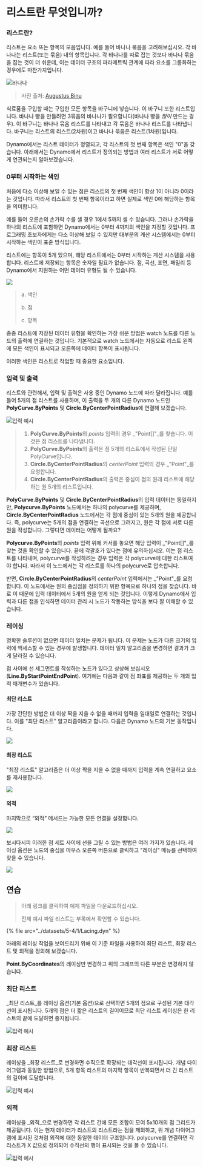 # 리스트란 무엇입니까?

### 리스트란?

리스트는 요소 또는 항목의 모음입니다. 예를 들어 바나나 묶음을 고려해보십시오. 각 바나나는 리스트(또는 묶음) 내의 항목입니다. 각 바나나를 따로 잡는 것보다 바나나 묶음을 잡는 것이 더 쉬운데, 이는 데이터 구조의 파라메트릭 관계에 따라 요소를 그룹화하는 경우에도 마찬가지입니다.

![바나나](../images/5-4/1/Bananas\_white\_background\_DS.jpg)

> 사진 출처: [Augustus Binu](https://commons.wikimedia.org/wiki/File:Bananas\_white\_background\_DS.jpg?fastcci\_from=11404890\&c1=11404890\&d1=15\&s=200\&a=list)

식료품을 구입할 때는 구입한 모든 항목을 바구니에 넣습니다. 이 바구니 또한 리스트입니다. 바나나 빵을 만들려면 3묶음의 바나나가 필요합니다(바나나 빵을 _많이_ 만드는 경우). 이 바구니는 바나나 묶음 리스트를 나타내고 각 묶음은 바나나 리스트를 나타냅니다. 바구니는 리스트의 리스트(2차원)이고 바나나 묶음은 리스트(1차원)입니다.

Dynamo에서는 리스트 데이터가 정렬되고, 각 리스트의 첫 번째 항목은 색인 "0"을 갖습니다. 아래에서는 Dynamo에서 리스트가 정의되는 방법과 여러 리스트가 서로 어떻게 연관되는지 알아보겠습니다.

### 0부터 시작하는 색인

처음에 다소 이상해 보일 수 있는 점은 리스트의 첫 번째 색인이 항상 1이 아니라 0이라는 것입니다. 따라서 리스트의 첫 번째 항목이라고 하면 실제로 색인 0에 해당하는 항목을 의미합니다.

예를 들어 오른손의 손가락 수를 셀 경우 1에서 5까지 셀 수 있습니다. 그러나 손가락을 하나의 리스트에 포함하면 Dynamo에서는 0부터 4까지의 색인을 지정할 것입니다. 프로그래밍 초보자에게는 다소 이상해 보일 수 있지만 대부분의 계산 시스템에서는 0부터 시작하는 색인이 표준 방식입니다.

리스트에는 항목이 5개 있으며, 해당 리스트에서는 0부터 시작하는 계산 시스템을 사용합니다. 리스트에 저장되는 항목은 숫자일 필요가 없습니다. 점, 곡선, 표면, 패밀리 등 Dynamo에서 지원하는 어떤 데이터 유형도 될 수 있습니다.

![](../images/5-4/1/what'salist-zerobasedindices.jpg)

> a. 색인
>
> b. 점
>
> c. 항목

종종 리스트에 저장된 데이터 유형을 확인하는 가장 쉬운 방법은 watch 노드를 다른 노드의 출력에 연결하는 것입니다. 기본적으로 watch 노드에서는 자동으로 리스트 왼쪽에 모든 색인이 표시되고 오른쪽에 데이터 항목이 표시됩니다.

이러한 색인은 리스트로 작업할 때 중요한 요소입니다.

### 입력 및 출력

리스트와 관련해서, 입력 및 출력은 사용 중인 Dynamo 노드에 따라 달라집니다. 예를 들어 5개의 점 리스트를 사용하며, 이 출력을 두 개의 다른 Dynamo 노드인 **PolyCurve.ByPoints** 및 **Circle.ByCenterPointRadius**에 연결해 보겠습니다.

![입력 예시](../images/5-4/1/what'salist-inputsandoutputs.jpg)

> 1. **PolyCurve.ByPoints**의 _points_ 입력의 경우 _"Point[]"_를 찾습니다. 이것은 점 리스트를 나타냅니다.
> 2. **PolyCurve.ByPoints**의 출력은 점 5개의 리스트에서 작성된 단일 PolyCurve입니다.
> 3. **Circle.ByCenterPointRadius**의 _centerPoint_ 입력의 경우 _"Point"_를 요청합니다.
> 4. **Circle.ByCenterPointRadius**의 출력은 중심이 점의 원래 리스트에 해당하는 원 5개의 리스트입니다.

**PolyCurve.ByPoints** 및 **Circle.ByCenterPointRadius**의 입력 데이터는 동일하지만, **Polycurve.ByPoints** 노드에서는 하나의 polycurve를 제공하며, **Circle.ByCenterPointRadius** 노드에서는 각 점에 중심이 있는 5개의 원을 제공합니다. 즉, polycurve는 5개의 점을 연결하는 곡선으로 그려지고, 원은 각 점에 서로 다른 원을 작성합니다. 그렇다면 데이터는 어떻게 될까요?

**Polycurve.ByPoints**의 _points_ 입력 위에 커서를 놓으면 해당 입력이 _"Point[]"_를 찾는 것을 확인할 수 있습니다. 끝에 각괄호가 있다는 점에 유의하십시오. 이는 점 리스트를 나타내며, polycurve를 작성하려는 경우 입력은 각 polycurve에 대한 리스트여야 합니다. 따라서 이 노드에서는 각 리스트를 하나의 polycurve로 압축합니다.

반면, **Circle.ByCenterPointRadius**의 _centerPoint_ 입력에서는 _"Point"_를 요청합니다. 이 노드에서는 원의 중심점을 정의하기 위한 항목으로 하나의 점을 찾습니다. 바로 이 때문에 입력 데이터에서 5개의 원을 얻게 되는 것입니다. 이렇게 Dynamo에서 입력과 다른 점을 인식하면 데이터 관리 시 노드가 작동하는 방식을 보다 잘 이해할 수 있습니다.

### 레이싱

명확한 솔루션이 없으면 데이터 일치는 문제가 됩니다. 이 문제는 노드가 다른 크기의 입력에 액세스할 수 있는 경우에 발생합니다. 데이터 일치 알고리즘을 변경하면 결과가 크게 달라질 수 있습니다.

점 사이에 선 세그먼트를 작성하는 노드가 있다고 상상해 보십시오(**Line.ByStartPointEndPoint**). 여기에는 다음과 같이 점 좌표를 제공하는 두 개의 입력 매개변수가 있습니다.

#### 최단 리스트

가장 간단한 방법은 더 이상 짝을 지을 수 없을 때까지 입력을 일대일로 연결하는 것입니다. 이를 "최단 리스트" 알고리즘이라고 합니다. 다음은 Dynamo 노드의 기본 동작입니다.

![](../images/5-4/1/what'salist-lacing-shortest.jpg)

#### 최장 리스트

"최장 리스트" 알고리즘은 더 이상 짝을 지을 수 없을 때까지 입력을 계속 연결하고 요소를 재사용합니다.

![](../images/5-4/1/what'salist-lacing-longest.jpg)

#### 외적

마지막으로 “외적” 메서드는 가능한 모든 연결을 설정합니다.

![](../images/5-4/1/what'salist-lacing-cross.jpg)

보시다시피 이러한 점 세트 사이에 선을 그릴 수 있는 방법은 여러 가지가 있습니다. 레이싱 옵션은 노드의 중심을 마우스 오른쪽 버튼으로 클릭하고 "레이싱" 메뉴를 선택하여 찾을 수 있습니다.

![](../images/5-4/1/what'salist-rightclicklacingopt.jpg)

## 연습

> 아래 링크를 클릭하여 예제 파일을 다운로드하십시오.
>
> 전체 예시 파일 리스트는 부록에서 확인할 수 있습니다.

{% file src="../datasets/5-4/1/Lacing.dyn" %}

아래의 레이싱 작업을 보여드리기 위해 이 기준 파일을 사용하여 최단 리스트, 최장 리스트 및 외적을 정의해 보겠습니다.

**Point.ByCoordinates**의 레이싱만 변경하고 위의 그래프의 다른 부분은 변경하지 않습니다.

### 최단 리스트

_최단 리스트_를 레이싱 옵션(기본 옵션)으로 선택하면 5개의 점으로 구성된 기본 대각선이 표시됩니다. 5개의 점은 더 짧은 리스트의 길이이므로 최단 리스트 레이싱은 한 리스트의 끝에 도달하면 중지됩니다.

![입력 예시](../images/5-4/1/what'salist-lacingexercise01.jpg)

### **최장 리스트**

레이싱을 _최장 리스트_로 변경하면 수직으로 확장되는 대각선이 표시됩니다. 개념 다이어그램과 동일한 방법으로, 5개 항목 리스트의 마지막 항목이 반복되면서 더 긴 리스트의 길이에 도달합니다.

![입력 예시](../images/5-4/1/what'salist-lacingexercise02.jpg)

### **외적**

레이싱을 _외적_으로 변경하면 각 리스트 간에 모든 조합이 모여 5x10개의 점 그리드가 제공됩니다. 이는 현재 데이터가 리스트의 리스트라는 점을 제외하고, 위 개념 다이어그램에 표시된 것처럼 외적에 대한 동일한 데이터 구조입니다. polycurve를 연결하면 각 리스트가 X 값으로 정의되어 수직선의 행이 표시되는 것을 볼 수 있습니다.

![입력 예시](../images/5-4/1/what'salist-lacingexercise03.jpg)

